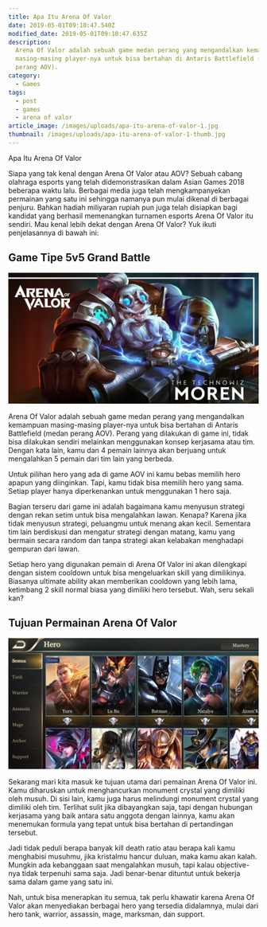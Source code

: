 ```yaml
---
title: Apa Itu Arena Of Valor
date: 2019-05-01T09:10:47.540Z
modified_date: 2019-05-01T09:10:47.635Z
description:
  Arena Of Valor adalah sebuah game medan perang yang mengandalkan kemampuan
  masing-masing player-nya untuk bisa bertahan di Antaris Battlefield (medan
  perang AOV).
category:
  - Games
tags:
  - post
  - games
  - arena of valor
article_image: /images/uploads/apa-itu-arena-of-valor-1.jpg
thumbnail: /images/uploads/apa-itu-arena-of-valor-1-thumb.jpg
---
```

Apa Itu Arena Of Valor

Siapa yang tak kenal dengan Arena Of Valor atau AOV? Sebuah cabang olahraga esports yang telah didemonstrasikan dalam Asian Games 2018 beberapa waktu lalu. Berbagai media juga telah mengkampanyekan permainan yang satu ini sehingga namanya pun mulai dikenal di berbagai penjuru. Bahkan hadiah miliyaran rupiah pun juga telah disiapkan bagi kandidat yang berhasil memenangkan turnamen esports Arena Of Valor itu sendiri. Mau kenal lebih dekat dengan Arena Of Valor? Yuk ikuti penjelasannya di bawah ini:



## Game Tipe 5v5 Grand Battle

![Apa Itu Arena Of Valor](/images/uploads/apa-itu-arena-of-valor-2.jpg)

Arena Of Valor adalah sebuah game medan perang yang mengandalkan kemampuan masing-masing player-nya untuk bisa bertahan di Antaris Battlefield (medan perang AOV). Perang yang dilakukan di game ini, tidak bisa dilakukan sendiri melainkan menggunakan konsep kerjasama atau tim. Dengan kata lain, kamu dan 4 pemain lainnya akan berjuang untuk mengalahkan 5 pemain dari tim lain yang berbeda. 

Untuk pilihan hero yang ada di game AOV ini kamu bebas memilih hero apapun yang diinginkan. Tapi, kamu tidak bisa memilih hero yang sama. Setiap player hanya diperkenankan untuk menggunakan 1 hero saja. 

Bagian terseru dari game ini adalah bagaimana kamu menyusun strategi dengan rekan setim untuk bisa mengalahkan lawan. Kenapa? Karena jika tidak menyusun strategi, peluangmu untuk menang akan kecil. Sementara tim lain berdiskusi dan mengatur strategi dengan matang, kamu yang bermain secara random dan tanpa strategi akan kelabakan menghadapi gempuran dari lawan.

Setiap hero yang digunakan pemain di Arena Of Valor ini akan dilengkapi dengan sistem cooldown untuk bisa mengeluarkan skill yang dimilikinya. Biasanya ultimate ability akan memberikan cooldown yang lebih lama, ketimbang 2 skill normal biasa yang dimiliki hero tersebut. Wah, seru sekali kan?



## Tujuan Permainan Arena Of Valor

![Apa Itu Arena Of Valor](/images/uploads/apa-itu-arena-of-valor-3.jpeg)

Sekarang mari kita masuk ke tujuan utama dari pemainan Arena Of Valor ini. Kamu diharuskan untuk menghancurkan monument crystal yang dimiliki oleh musuh. Di sisi lain, kamu juga harus melindungi monument crystal yang dimiliki oleh tim. Terlihat sulit jika dibayangkan saja, tapi dengan hubungan kerjasama yang baik antara satu anggota dengan lainnya, kamu akan menemukan formula yang tepat untuk bisa bertahan di pertandingan tersebut.

Jadi tidak peduli berapa banyak kill death ratio atau berapa kali kamu menghabisi musuhmu, jika kristalmu hancur duluan, maka kamu akan kalah. Mungkin ada kebanggaan saat mengalahkan musuh, tapi kalau objective-nya tidak terpenuhi sama saja. Jadi benar-benar dituntut untuk bekerja sama dalam game yang satu ini. 

Nah, untuk bisa menerapkan itu semua, tak perlu khawatir karena Arena Of Valor akan menyediakan berbagai hero yang tersedia didalamnya, mulai dari hero tank, warrior, assassin, mage, marksman, dan support.
